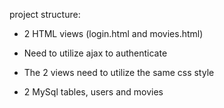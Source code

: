 project structure:

- 2 HTML views (login.html and movies.html)

- Need to utilize ajax to authenticate 

- The 2 views need to utilize the same css style

- 2 MySql tables, users and movies
